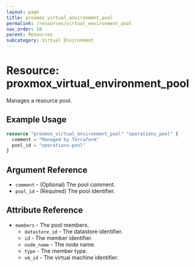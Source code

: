 ```yaml
---
layout: page
title: proxmox_virtual_environment_pool
permalink: /resources/virtual_environment_pool
nav_order: 10
parent: Resources
subcategory: Virtual Environment
---
```


# Resource: proxmox_virtual_environment_pool

Manages a resource pool.

## Example Usage

```terraform
resource "proxmox_virtual_environment_pool" "operations_pool" {
  comment = "Managed by Terraform"
  pool_id = "operations-pool"
}
```

## Argument Reference

- `comment` - (Optional) The pool comment.
- `pool_id` - (Required) The pool identifier.

## Attribute Reference

- `members` - The pool members.
    - `datastore_id` - The datastore identifier.
    - `id` - The member identifier.
    - `node_name` - The node name.
    - `type` - The member type.
    - `vm_id` - The virtual machine identifier.
